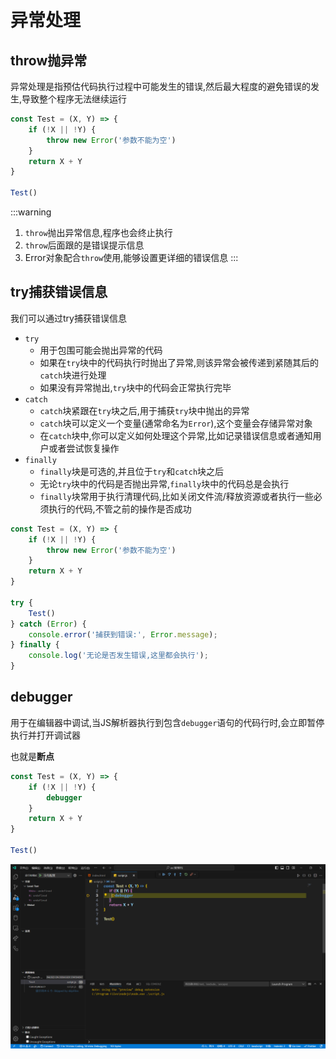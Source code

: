 # 异常处理

## throw抛异常

异常处理是指预估代码执行过程中可能发生的错误,然后最大程度的避免错误的发生,导致整个程序无法继续运行

```js
const Test = (X, Y) => {
    if (!X || !Y) {
        throw new Error('参数不能为空')
    }
    return X + Y
}

Test()
```

:::warning
1. `throw`抛出异常信息,程序也会终止执行
2. `throw`后面跟的是错误提示信息
3. Error对象配合`throw`使用,能够设置更详细的错误信息
:::

## try捕获错误信息

我们可以通过try捕获错误信息

* `try`
  * 用于包围可能会抛出异常的代码
  * 如果在`try`块中的代码执行时抛出了异常,则该异常会被传递到紧随其后的`catch`块进行处理
  * 如果没有异常抛出,`try`块中的代码会正常执行完毕
* `catch`
  * `catch`块紧跟在`try`块之后,用于捕获`try`块中抛出的异常
  * `catch`块可以定义一个变量(通常命名为`Error`),这个变量会存储异常对象
  * 在`catch`块中,你可以定义如何处理这个异常,比如记录错误信息或者通知用户或者尝试恢复操作
* `finally`
  * `finally`块是可选的,并且位于`try`和`catch`块之后
  * 无论`try`块中的代码是否抛出异常,`finally`块中的代码总是会执行
  * `finally`块常用于执行清理代码,比如关闭文件流/释放资源或者执行一些必须执行的代码,不管之前的操作是否成功


```js
const Test = (X, Y) => {
    if (!X || !Y) {
        throw new Error('参数不能为空')
    }
    return X + Y
}

try {
    Test()
} catch (Error) {
    console.error('捕获到错误:', Error.message);
} finally {
    console.log('无论是否发生错误,这里都会执行');
}
```

## debugger

用于在编辑器中调试,当JS解析器执行到包含`debugger`语句的代码行时,会立即暂停执行并打开调试器

也就是**断点**

```js
const Test = (X, Y) => {
    if (!X || !Y) {
        debugger
    }
    return X + Y
}

Test()
```

![09102c375a5710d25b3b9c807055d4a113fd144a](Assets/09102c375a5710d25b3b9c807055d4a113fd144a.png)
